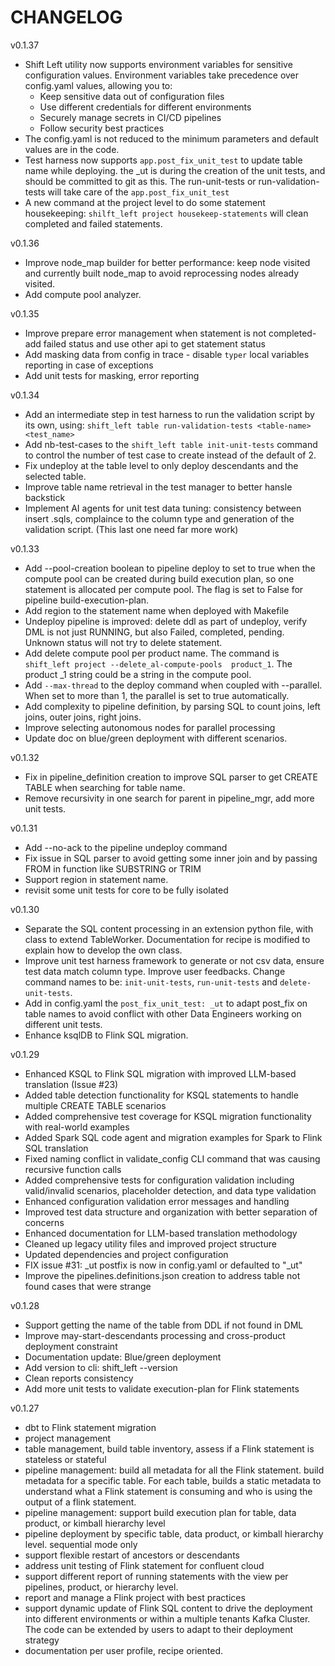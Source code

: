 # CHANGELOG

<!-- version list -->
v0.1.37
* Shift Left utility now supports environment variables for sensitive configuration values. Environment variables take precedence over config.yaml values, allowing you to:
    - Keep sensitive data out of configuration files
    - Use different credentials for different environments
    - Securely manage secrets in CI/CD pipelines
    - Follow security best practices
* The config.yaml is not reduced to the minimum parameters and default values are in the code.
* Test harness now supports `app.post_fix_unit_test` to update table name while deploying. the _ut is during the creation of the unit tests, and should be committed to git as this. The run-unit-tests or run-validation-tests will take care of the `app.post_fix_unit_test`
* A new command at the project level to do some statement housekeeping: `shilft_left project housekeep-statements` will clean completed and failed statements.

v0.1.36
* Improve node_map builder for better performance: keep node visited and currently built node_map to avoid reprocessing nodes already visited.
* Add compute pool analyzer.

v0.1.35
* Improve prepare error management when statement is not completed- add failed status and use other api to get statement status
* Add masking data from config in trace - disable `typer` local variables reporting in case of exceptions
* Add unit tests for masking, error reporting

v0.1.34
* Add an intermediate step in test harness to run the validation script by its own, using: `shift_left table run-validation-tests <table-name> <test_name>`
* Add nb-test-cases to the `shift_left table init-unit-tests` command to control the number of test case to create instead of the default of 2.
* Fix undeploy at the table level to only deploy descendants and the selected table.
* Improve table name retrieval in the test manager to better hansle backstick
* Implement AI agents for unit test data tuning: consistency between insert .sqls, complaince to the column type and generation of the validation script. (This last one need far more work)


v0.1.33
* Add --pool-creation boolean to pipeline deploy to set to true when the compute pool can be created during build execution plan, so one statement is allocated per compute pool. The flag is set to False for pipeline build-execution-plan.
* Add region to the statement name when deployed with Makefile
* Undeploy pipeline is improved: delete ddl as part of undeploy, verify DML is not just RUNNING, but also Failed, completed, pending. Unknown status will not try to delete statement.
* Add delete compute pool per product name. The command is `shift_left project --delete_al-compute-pools  product_1`. The product _1 string could be a string in the compute pool.
* Add `--max-thread` to the deploy command when coupled with --parallel. When set to more than 1, the parallel is set to true automatically.
* Add complexity to pipeline definition, by parsing SQL to count joins, left joins, outer joins, right joins.
* Improve selecting autonomous nodes for parallel processing
* Update doc on blue/green deployment with different scenarios.


v0.1.32
* Fix in pipeline_definition creation to improve SQL parser to get CREATE TABLE when searching for table name.
* Remove recursivity in one search for parent in pipeline_mgr, add more unit tests.

v0.1.31
* Add --no-ack to the pipeline undeploy command
* Fix issue in SQL parser to avoid getting some inner join and by passing FROM in function like SUBSTRING or TRIM
* Support region in statement name.
* revisit some unit tests for core to be fully isolated

v0.1.30
* Separate the SQL content processing in an extension python file, with class to extend TableWorker. Documentation for recipe is modified to explain how to develop the own class.
* Improve unit test harness framework to generate or not csv data, ensure test data match column type. Improve user feedbacks. Change command names to be: `init-unit-tests`, `run-unit-tests` and `delete-unit-tests`. 
* Add in config.yaml the `post_fix_unit_test: _ut` to adapt post_fix on table names to avoid conflict with other Data Engineers working on different unit tests.
* Enhance ksqlDB to Flink SQL migration.

v0.1.29
* Enhanced KSQL to Flink SQL migration with improved LLM-based translation (Issue #23)
* Added table detection functionality for KSQL statements to handle multiple CREATE TABLE scenarios
* Added comprehensive test coverage for KSQL migration functionality with real-world examples
* Added Spark SQL code agent and migration examples for Spark to Flink SQL translation
* Fixed naming conflict in validate_config CLI command that was causing recursive function calls
* Added comprehensive tests for configuration validation including valid/invalid scenarios, placeholder detection, and data type validation
* Enhanced configuration validation error messages and handling
* Improved test data structure and organization with better separation of concerns
* Enhanced documentation for LLM-based translation methodology
* Cleaned up legacy utility files and improved project structure
* Updated dependencies and project configuration
* FIX issue #31: _ut postfix is now in config.yaml or defaulted to "_ut"
* Improve the pipelines.definitions.json creation to address table not found cases that were strange


v0.1.28
* Support getting the name of the table from DDL if not found in DML
* Improve may-start-descendants processing and cross-product deployment constraint
* Documentation update: Blue/green deployment
* Add version to cli: shift_left --version
* Clean reports consistency
* Add more unit tests to validate execution-plan for Flink statements

v0.1.27
* dbt to Flink statement migration
* project management
* table management, build table inventory, assess if a Flink statement is stateless or stateful
* pipeline management: build all metadata for all the Flink statement. build metadata for a specific table. For each table, builds a static metadata to understand what a Flink statement is consuming and who is using the output of a flink statement.
* pipeline management: support build execution plan for table, data product, or kimball hierarchy level
* pipeline deployment by specific table, data product, or kimball hierarchy level. sequential mode only
* support flexible restart of ancestors or descendants
* address unit testing of Flink statement for confluent cloud
* support different report of running statements with the view per pipelines, product, or hierarchy level.
* report and manage a Flink project with best practices
* support dynamic update of Flink SQL content to drive the deployment into different environments or within a multiple tenants Kafka Cluster. The code can be extended by users to adapt to their deployment strategy
* documentation per user profile, recipe oriented.

